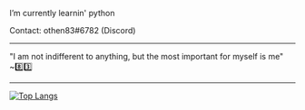 I’m currently learnin' python<br>

Contact: othen83#6782 (Discord) <br>
<hr>
"I am not indifferent to anything, but the most important for myself is me"  ~8️⃣3️⃣
<hr>

[![Top Langs](https://github-readme-stats.vercel.app/api/top-langs/?username=othen83)](https://github.com/othen83/github-readme-stats)


<!---
othen83/othen83 is a ✨ special ✨ repository because its `README.md` (this file) appears on your GitHub profile.
You can click the Preview link to take a look at your changes.
--->
